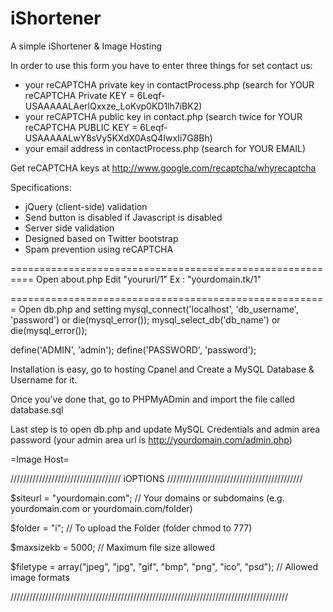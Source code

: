 iShortener
===========

A simple iShortener & Image Hosting

In order to use this form you have to enter three things for set contact us:
- your reCAPTCHA private key in contactProcess.php (search for YOUR reCAPTCHA Private KEY = 6Leqf-USAAAAALAerlQxxze_LoKvp0KD1lh7iBK2)
- your reCAPTCHA public key in contact.php (search twice for YOUR reCAPTCHA PUBLIC KEY = 6Leqf-USAAAAALwY8sVy5KXdX0AsQ4IwxIi7G8Bh)
- your email address in contactProcess.php (search for YOUR EMAIL)

Get reCAPTCHA keys at http://www.google.com/recaptcha/whyrecaptcha

Specifications:
- jQuery (client-side) validation
- Send button is disabled if Javascript is disabled
- Server side validation
- Designed based on Twitter bootstrap
- Spam prevention using reCAPTCHA

==========================================================
Open about.php
Edit "yoururl/1"
Ex : "yourdomain.tk/1"

=======================================================
Open db.php and setting
mysql_connect('localhost', 'db_username', 'password') or die(mysql_error());
mysql_select_db('db_name') or die(mysql_error());

define('ADMIN', 'admin');
define('PASSWORD', 'password');

Installation is easy, go to hosting Cpanel and Create a MySQL Database & Username for it.

Once you've done that, go to PHPMyADmin and import the file called database.sql

Last step is to open db.php and update MySQL Credentials and admin area password (your admin area url is http://yourdomain.com/admin.php)

=Image Host=

///////////////////////////////////  iOPTIONS  ///////////////////////////////////////////


$siteurl = "yourdomain.com"; // Your domains or subdomains (e.g. yourdomain.com or yourdomain.com/folder)


$folder = "i"; // To upload the Folder (folder chmod to 777)


$maxsizekb = 5000; // Maximum file size allowed


$filetype = array("jpeg", "jpg", "gif", "bmp", "png", "ico", "psd"); // Allowed image formats


////////////////////////////////////////////////////////////////////////////////////////
